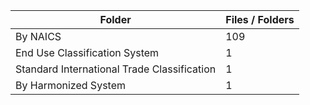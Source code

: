 | Folder                                      |   Files / Folders |
|---------------------------------------------|-------------------|
| By NAICS                                    |               109 |
| End Use Classification System               |                 1 |
| Standard International Trade Classification |                 1 |
| By Harmonized System                        |                 1 |